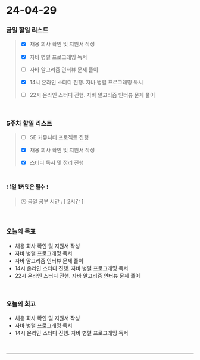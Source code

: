 # 24-04-29
### 금일 할일 리스트
> - [x]  채용 회사 확인 및 지원서 작성
>
> - [x]  자바 병렬 프로그래밍 독서
>
> - [ ]  자바 알고리즘 인터뷰 문제 풀이
>
> - [x]  14시 온라인 스터디 진행. 자바 병렬 프로그래밍 독서
>
> - [ ]  22시 온라인 스터디 진행. 자바 알고리즘 인터뷰 문제 풀이

<br/>

### 5주차 할일 리스트  
> - [ ]  SE 커뮤니티 프로젝트 진행
>
> - [x]  채용 회사 확인 및 지원서 작성
>
> - [x]  스터디 독서 및 정리 진행

<br/>

❗ **1일 1커밋은 필수** ❗
> 🕒 금일 공부 시간 : [ 2시간 ]

<br/>

### 오늘의 목표
- 채용 회사 확인 및 지원서 작성
- 자바 병렬 프로그래밍 독서
- 자바 알고리즘 인터뷰 문제 풀이
- 14시 온라인 스터디 진행. 자바 병렬 프로그래밍 독서
- 22시 온라인 스터디 진행. 자바 알고리즘 인터뷰 문제 풀이


<br>

### 오늘의 회고
- 채용 회사 확인 및 지원서 작성
- 자바 병렬 프로그래밍 독서
- 14시 온라인 스터디 진행. 자바 병렬 프로그래밍 독서


<br/>

------------  
